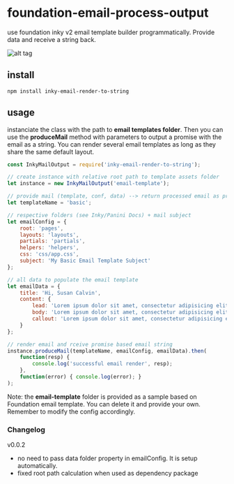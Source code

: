 # foundation-email-process-output
use foundation inky v2 email template builder programmatically. 
Provide data and receive a string back.

![alt tag](https://cloud.githubusercontent.com/assets/14369198/23330631/cc6521da-fb52-11e6-8dd3-e27d62791e76.png)

## install
```console
npm install inky-email-render-to-string
```

## usage
instanciate the class with the path to **email templates folder**. Then you can use the **produceMail** method with parameters to output a promise with the email as a string.
You can render several email templates as long as they share the same default layout.
```javascript
const InkyMailOutput = require('inky-email-render-to-string');

// create instance with relative root path to template assets folder
let instance = new InkyMailOutput('email-template');

// provide mail (template, conf, data) --> return processed email as promise
let templateName = 'basic';

// respective folders (see Inky/Panini Docs) + mail subject
let emailConfig = {
    root: 'pages',
    layouts: 'layouts',
    partials: 'partials',
    helpers: 'helpers',
    css: 'css/app.css',
    subject: 'My Basic Email Template Subject'
};

// all data to populate the email template
let emailData = {
    title: 'Hi, Susan Calvin',
    content: {
        lead: 'Lorem ipsum dolor sit amet, consectetur adipisicing elit. Magni, iste, amet consequatur a veniam.',
        body: 'Lorem ipsum dolor sit amet, consectetur adipisicing elit. Ut optio nulla et, fugiat. Maiores accusantium nostrum asperiores provident, quam modi ex inventore dolores id aspernatur architecto odio minima perferendis, explicabo. Lorem ipsum dolor sit amet, consectetur adipisicing elit. Minima quos quasi itaque beatae natus fugit provident delectus, magnam laudantium odio corrupti sit quam. Optio aut ut repudiandae velit distinctio asperiores?',
        callout: 'Lorem ipsum dolor sit amet, consectetur adipisicing elit. Reprehenderit repellendus natus, sint ea optio dignissimos asperiores inventore a molestiae dolorum placeat repellat excepturi mollitia ducimus unde doloremque ad, alias eos!'
    }
};

// render email and rceive promise based email string
instance.produceMail(templateName, emailConfig, emailData).then(
    function(resp) { 
        console.log('successful email render', resp); 
    },
    function(error) { console.log(error); }
);
```

Note: the **email-template** folder is provided as a sample based on Foundation email template. You can delete it and provide your own. Remember to modify the config accordingly.

### Changelog
v0.0.2
- no need to pass data folder property in emailConfig. It is setup automatically.
- fixed root path calculation when used as dependency package
